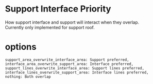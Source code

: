 Support Interface Priority
====
How support interface and support will interact when they overlap. Currently only implemented for support roof.


options
==

    support_area_overwrite_interface_area: Support preferred,
    interface_area_overwrite_support_area: Interface preferred,
    support_lines_overwrite_interface_area: Support lines preferred,
    interface_lines_overwrite_support_area: Interface lines preferred,
    nothing: Both overlap
